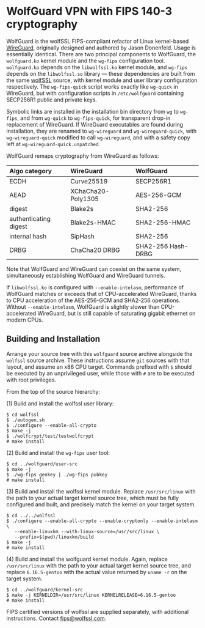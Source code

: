 # WolfGuard VPN with FIPS 140-3 cryptography

WolfGuard is the wolfSSL FIPS-compliant refactor of Linux kernel-based
[WireGuard](https://www.wireguard.com/), originally designed and authored by
Jason Donenfeld.  Usage is essentially identical.  There are two principal
components to WolfGuard, the `wolfguard.ko` kernel module and the `wg-fips`
configuration tool.  `wolfguard.ko` depends on the `libwolfssl.ko` kernel
module, and `wg-fips` depends on the `libwolfssl.so` library &mdash; these
dependencies are built from the same
[wolfSSL](https://github.com/wolfssl/wolfssl) source, with kernel
module and user library configuration respectively.  The `wg-fips-quick` script
works exactly like `wg-quick` in WireGuard, but with configuration scripts in
`/etc/wolfguard` containing SECP256R1 public and private keys.

Symbolic links are installed in the installation bin directory from `wg` to
`wg-fips`, and from `wg-quick` to `wg-fips-quick`, for transparent drop-in
replacement of WireGuard.  If WireGuard executables are found during
installation, they are renamed to `wg-wireguard` and `wg-wireguard-quick`, with
`wg-wireguard-quick` modified to call `wg-wireguard`, and with a safety copy
left at `wg-wireguard-quick.unpatched`.

WolfGuard remaps cryptography from WireGuard as follows:

| Algo category | WireGuard          | WolfGuard   |
| :----------- | :--------          | :--------   |
| ECDH         | Curve25519         | SECP256R1   |
| AEAD         | XChaCha20-Poly1305 | AES-256-GCM |
| digest       | Blake2s            | SHA2-256    |
| authenticating digest | Blake2s-HMAC | SHA2-256-HMAC |
| internal hash | SipHash            | SHA2-256    |
| DRBG         | ChaCha20 DRBG      | SHA2-256 Hash-DRBG |

Note that WolfGuard and WireGuard can coexist on the same system, simultaneously
establishing WolfGuard and WireGuard tunnels.

If `libwolfssl.ko` is configured with `--enable-intelasm`, performance of
WolfGuard matches or exceeds that of CPU-accelerated WireGuard, thanks to CPU
acceleration of the AES-256-GCM and SHA2-256 operations.  Without
`--enable-intelasm`, WolfGuard is slightly slower than CPU-accelerated
WireGuard, but is still capable of saturating gigabit ethernet on modern CPUs.

## Building and Installation

Arrange your source tree with this `wolfguard` source archive alongside the
`wolfssl` source archive.  These instructions assume `git` sources with that
layout, and assume an x86 CPU target.  Commands prefixed with `$` should be
executed by an unprivileged user, while those with `#` are to be executed with
root privileges.

From the top of the source hierarchy:

(1) Build and install the wolfssl user library:

```
$ cd wolfssl
$ ./autogen.sh
$ ./configure --enable-all-crypto
$ make -j
$ ./wolfcrypt/test/testwolfcrypt
# make install
```

(2) Build and install the `wg-fips` user tool:
```
$ cd ../wolfguard/user-src
$ make -j
$ ./wg-fips genkey | ./wg-fips pubkey
# make install
```

(3) Build and install the wolfssl kernel module.  Replace `/usr/src/linux` with
the path to your actual target kernel source tree, which must be fully
configured and built, and precisely match the kernel on your target system.
```
$ cd ../../wolfssl
$ ./configure --enable-all-crypto --enable-cryptonly --enable-intelasm \
   --enable-linuxkm --with-linux-source=/usr/src/linux \
   --prefix=$(pwd)/linuxkm/build
$ make -j
# make install
```

(4) Build and install the wolfguard kernel module.  Again, replace
`/usr/src/linux` with the path to your actual target kernel source tree, and
replace `6.16.5-gentoo` with the actual value returned by `uname -r` on the
target system.
```
$ cd ../wolfguard/kernel-src
$ make -j KERNELDIR=/usr/src/linux KERNELRELEASE=6.16.5-gentoo
# make install
```

FIPS certified versions of wolfssl are supplied separately, with additional
instructions.  Contact <fips@wolfssl.com>.
